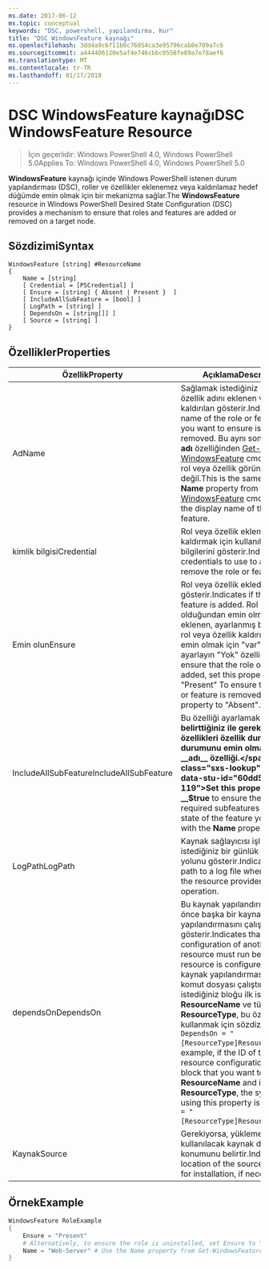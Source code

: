 ```yaml
---
ms.date: 2017-06-12
ms.topic: conceptual
keywords: "DSC, powershell, yapılandırma, Kur"
title: "DSC WindowsFeature kaynağı"
ms.openlocfilehash: 3dd4a9c6f11b0c76054ca3e95796cab8e709a7c6
ms.sourcegitcommit: a444406120e5af4e746cbbc0558fe89a7e78aef6
ms.translationtype: MT
ms.contentlocale: tr-TR
ms.lasthandoff: 01/17/2018
---
```

# <a name="dsc-windowsfeature-resource"></a><span data-ttu-id="60dd5-103">DSC WindowsFeature kaynağı</span><span class="sxs-lookup"><span data-stu-id="60dd5-103">DSC WindowsFeature Resource</span></span>

> <span data-ttu-id="60dd5-104">İçin geçerlidir: Windows PowerShell 4.0, Windows PowerShell 5.0</span><span class="sxs-lookup"><span data-stu-id="60dd5-104">Applies To: Windows PowerShell 4.0, Windows PowerShell 5.0</span></span>

<span data-ttu-id="60dd5-105">**WindowsFeature** kaynağı içinde Windows PowerShell istenen durum yapılandırması (DSC), roller ve özellikler eklenemez veya kaldırılamaz hedef düğümde emin olmak için bir mekanizma sağlar.</span><span class="sxs-lookup"><span data-stu-id="60dd5-105">The **WindowsFeature** resource in Windows PowerShell Desired State Configuration (DSC) provides a mechanism to ensure that roles and features are added or removed on a target node.</span></span>

## <a name="syntax"></a><span data-ttu-id="60dd5-106">Sözdizimi</span><span class="sxs-lookup"><span data-stu-id="60dd5-106">Syntax</span></span>

```
WindowsFeature [string] #ResourceName
{
    Name = [string]
    [ Credential = [PSCredential] ]
    [ Ensure = [string] { Absent | Present }  ]
    [ IncludeAllSubFeature = [bool] ]
    [ LogPath = [string] ]
    [ DependsOn = [string[]] ]
    [ Source = [string] ]
}
```

## <a name="properties"></a><span data-ttu-id="60dd5-107">Özellikler</span><span class="sxs-lookup"><span data-stu-id="60dd5-107">Properties</span></span>

|  <span data-ttu-id="60dd5-108">Özellik</span><span class="sxs-lookup"><span data-stu-id="60dd5-108">Property</span></span>  |  <span data-ttu-id="60dd5-109">Açıklama</span><span class="sxs-lookup"><span data-stu-id="60dd5-109">Description</span></span>   | 
|---|---| 
| <span data-ttu-id="60dd5-110">Ad</span><span class="sxs-lookup"><span data-stu-id="60dd5-110">Name</span></span>| <span data-ttu-id="60dd5-111">Sağlamak istediğiniz rol veya özellik adını eklenen veya kaldırılan gösterir.</span><span class="sxs-lookup"><span data-stu-id="60dd5-111">Indicates the name of the role or feature that you want to ensure is added or removed.</span></span> <span data-ttu-id="60dd5-112">Bu aynı sonucu verir __adı__ özelliğinden [Get-WindowsFeature](/powershell/module/servermanager/Get-WindowsFeature) cmdlet'ini ve rol veya özellik görünen adı değil.</span><span class="sxs-lookup"><span data-stu-id="60dd5-112">This is the same as the __Name__ property from the [Get-WindowsFeature](/powershell/module/servermanager/Get-WindowsFeature) cmdlet, and not the display name of the role or feature.</span></span>| 
| <span data-ttu-id="60dd5-113">kimlik bilgisi</span><span class="sxs-lookup"><span data-stu-id="60dd5-113">Credential</span></span>| <span data-ttu-id="60dd5-114">Rol veya özellik eklemek veya kaldırmak için kullanılacak kimlik bilgilerini gösterir.</span><span class="sxs-lookup"><span data-stu-id="60dd5-114">Indicates the credentials to use to add or remove the role or feature.</span></span>| 
| <span data-ttu-id="60dd5-115">Emin olun</span><span class="sxs-lookup"><span data-stu-id="60dd5-115">Ensure</span></span>| <span data-ttu-id="60dd5-116">Rol veya özellik eklediyseniz gösterir.</span><span class="sxs-lookup"><span data-stu-id="60dd5-116">Indicates if the role or feature is added.</span></span> <span data-ttu-id="60dd5-117">Rol veya özellik olduğundan emin olmak için eklenen, ayarlanmış bu özelliğe rol veya özellik kaldırıldığını, emin olmak için "var" olarak ayarlayın "Yok" özelliği.</span><span class="sxs-lookup"><span data-stu-id="60dd5-117">To ensure that the role or feature is added, set this property to "Present" To ensure that the role or feature is removed, set the property to "Absent".</span></span>| 
| <span data-ttu-id="60dd5-118">IncludeAllSubFeature</span><span class="sxs-lookup"><span data-stu-id="60dd5-118">IncludeAllSubFeature</span></span>| <span data-ttu-id="60dd5-119">Bu özelliği ayarlamak __$true__ belirttiğiniz ile gerekli tüm alt özellikleri özellik durumuyla durumunu emin olmak için __adı__ özelliği.</span><span class="sxs-lookup"><span data-stu-id="60dd5-119">Set this property to __$true__ to ensure the state of all required subfeatures with the state of the feature you specify with the __Name__ property.</span></span>| 
| <span data-ttu-id="60dd5-120">LogPath</span><span class="sxs-lookup"><span data-stu-id="60dd5-120">LogPath</span></span>| <span data-ttu-id="60dd5-121">Kaynak sağlayıcısı işlemi oturum istediğiniz bir günlük dosyası yolunu gösterir.</span><span class="sxs-lookup"><span data-stu-id="60dd5-121">Indicates the path to a log file where you want the resource provider to log the operation.</span></span>| 
| <span data-ttu-id="60dd5-122">dependsOn</span><span class="sxs-lookup"><span data-stu-id="60dd5-122">DependsOn</span></span>| <span data-ttu-id="60dd5-123">Bu kaynak yapılandırılmadan önce başka bir kaynak yapılandırmasını çalıştırmalısınız gösterir.</span><span class="sxs-lookup"><span data-stu-id="60dd5-123">Indicates that the configuration of another resource must run before this resource is configured.</span></span> <span data-ttu-id="60dd5-124">Örneğin, kaynak yapılandırması Kimliğini komut dosyası çalıştırmak istediğiniz bloğu ilk ise __ResourceName__ ve türünü __ResourceType__, bu özelliği kullanmak için sözdizimi `DependsOn = "[ResourceType]ResourceName"`.</span><span class="sxs-lookup"><span data-stu-id="60dd5-124">For example, if the ID of the resource configuration script block that you want to run first is __ResourceName__ and its type is __ResourceType__, the syntax for using this property is `DependsOn = "[ResourceType]ResourceName"`.</span></span>| 
| <span data-ttu-id="60dd5-125">Kaynak</span><span class="sxs-lookup"><span data-stu-id="60dd5-125">Source</span></span>| <span data-ttu-id="60dd5-126">Gerekiyorsa, yükleme için kullanılacak kaynak dosyasının konumunu belirtir.</span><span class="sxs-lookup"><span data-stu-id="60dd5-126">Indicates the location of the source file to use for installation, if necessary.</span></span>| 

## <a name="example"></a><span data-ttu-id="60dd5-127">Örnek</span><span class="sxs-lookup"><span data-stu-id="60dd5-127">Example</span></span>
```powershell
WindowsFeature RoleExample
{
    Ensure = "Present" 
    # Alternatively, to ensure the role is uninstalled, set Ensure to "Absent"
    Name = "Web-Server" # Use the Name property from Get-WindowsFeature  
}
```

